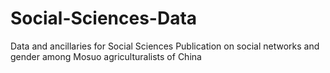 # Social-Sciences-Data
Data and ancillaries for Social Sciences Publication on social networks and gender among Mosuo agriculturalists of China
